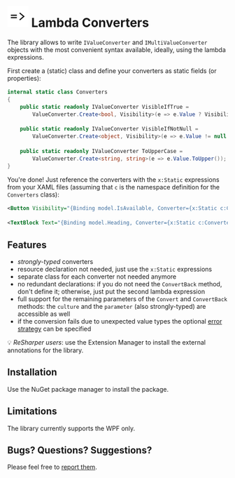 # <img src="Icon.png" width="48" height="48" /> Lambda Converters

The library allows to write `IValueConverter` and `IMultiValueConverter` objects with the most convenient syntax available, ideally, using the lambda expressions.

First create a (static) class and define your converters as static fields (or properties):

```csharp
internal static class Converters
{
    public static readonly IValueConverter VisibleIfTrue =
        ValueConverter.Create<bool, Visibility>(e => e.Value ? Visibility.Visible : Visibility.Collapsed);

    public static readonly IValueConverter VisibleIfNotNull =
        ValueConverter.Create<object, Visibility>(e => e.Value != null ? Visibility.Visible : Visibility.Collapsed);

    public static readonly IValueConverter ToUpperCase =
        ValueConverter.Create<string, string>(e => e.Value.ToUpper());
}
```

You're done! Just reference the converters with the `x:Static` expressions from your XAML files (assuming that `c` is the namespace definition for the `Converters` class):

```xml
<Button Visibility="{Binding model.IsAvailable, Converter={x:Static c:Converters.VisibleIfTrue}}" />

<TextBlock Text="{Binding model.Heading, Converter={x:Static c:Converters.ToUpperCase}}" />
```

## Features
- *strongly-typed* converters
- resource declaration not needed, just use the `x:Static` expressions
- separate class for each converter not needed anymore
- no redundant declarations: if you do not need the `ConvertBack` method, don't define it; otherwise, just put the second lambda expression
- full support for the remaining parameters of the `Convert` and `ConvertBack` methods: the `culture` and the `parameter` (also strongly-typed) are accessible as well
- if the conversion fails due to unexpected value types the optional [error strategy](Sources/LambdaConverters.Wpf/ConverterErrorStrategy.cs) can be specified

:bulb: *ReSharper users*: use the Extension Manager to install the external annotations for the library.

## Installation
Use the NuGet package manager to install the package.

## Limitations
The library currently supports the WPF only.

## Bugs? Questions? Suggestions?
Please feel free to [report them](https://github.com/michael-damatov/lambda-converters/issues).
